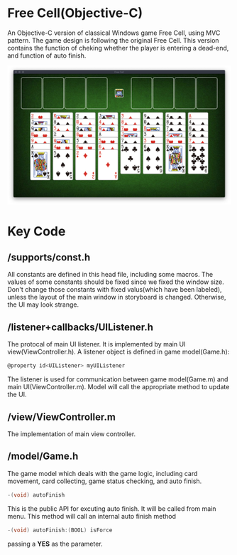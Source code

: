 # Free Cell(Objective-C)
An Objective-C version of classical Windows game Free Cell, using MVC pattern. The game design is following the original Free Cell. This version contains the function of cheking whether the player is entering a dead-end, and function of auto finish.

![screenshot](https://github.com/Giddensss/image-folder/blob/master/free_cell_screenshot.png)

# Key Code
## /supports/const.h

All constants are defined in this head file, including some macros. The values of some constants should be fixed since we fixed the window size. Don't change those constants with fixed valus(which have been labeled), unless the layout of the main window in storyboard is changed. Otherwise, the UI may look strange.


## /listener+callbacks/UIListener.h

The protocal of main UI listener. It is implemented by main UI view(ViewController.h). A listener object is defined in game model(Game.h): 
```objective-c
@property id<UIListener> myUIListener
```
The listener is used for communication between game model(Game.m) and main UI(ViewController.m). Model will call the appropriate method to update the UI.

## /view/ViewController.m

The implementation of main view controller. 

## /model/Game.h

The game model which deals with the game logic, including card movement, card collecting, game status checking, and auto finish.

```objective-c
-(void) autoFinish
```
This is the public API for excuting auto finish. It will be called from main menu. This method will call an internal auto finish method
```objective-c
-(void) autoFinish:(BOOL) isForce
```
passing a **YES** as the parameter.

